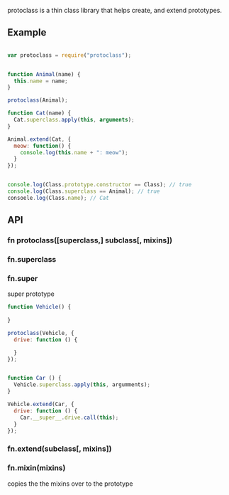 protoclass is a thin class library that helps create, and extend prototypes.

## Example


```javascript

var protoclass = require("protoclass");


function Animal(name) {
  this.name = name;
}

protoclass(Animal);

function Cat(name) {
  Cat.superclass.apply(this, arguments);
}

Animal.extend(Cat, {
  meow: function() {
    console.log(this.name + ": meow");
  }
});


console.log(Class.prototype.constructor == Class); // true
console.log(Class.superclass == Animal); // true
consoele.log(Class.name); // Cat
```

## API

### fn protoclass([superclass,] subclass[, mixins])

### fn.superclass

### fn.__super__

super prototype

```javascript
function Vehicle() {
  
}

protoclass(Vehicle, {
  drive: function () {

  }
});


function Car () {
  Vehicle.superclass.apply(this, argumments);
}

Vehicle.extend(Car, {
  drive: function () {
    Car.__super__.drive.call(this);
  }
});
```

### fn.extend(subclass[, mixins])

### fn.mixin(mixins)

copies the the mixins over to the prototype